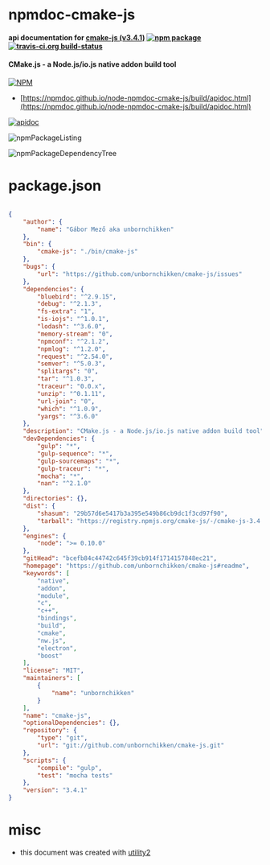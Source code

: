 # npmdoc-cmake-js

#### api documentation for  [cmake-js (v3.4.1)](https://github.com/unbornchikken/cmake-js#readme)  [![npm package](https://img.shields.io/npm/v/npmdoc-cmake-js.svg?style=flat-square)](https://www.npmjs.org/package/npmdoc-cmake-js) [![travis-ci.org build-status](https://api.travis-ci.org/npmdoc/node-npmdoc-cmake-js.svg)](https://travis-ci.org/npmdoc/node-npmdoc-cmake-js)

#### CMake.js - a Node.js/io.js native addon build tool

[![NPM](https://nodei.co/npm/cmake-js.png?downloads=true&downloadRank=true&stars=true)](https://www.npmjs.com/package/cmake-js)

- [https://npmdoc.github.io/node-npmdoc-cmake-js/build/apidoc.html](https://npmdoc.github.io/node-npmdoc-cmake-js/build/apidoc.html)

[![apidoc](https://npmdoc.github.io/node-npmdoc-cmake-js/build/screenCapture.buildCi.browser.%252Ftmp%252Fbuild%252Fapidoc.html.png)](https://npmdoc.github.io/node-npmdoc-cmake-js/build/apidoc.html)

![npmPackageListing](https://npmdoc.github.io/node-npmdoc-cmake-js/build/screenCapture.npmPackageListing.svg)

![npmPackageDependencyTree](https://npmdoc.github.io/node-npmdoc-cmake-js/build/screenCapture.npmPackageDependencyTree.svg)



# package.json

```json

{
    "author": {
        "name": "Gábor Mező aka unbornchikken"
    },
    "bin": {
        "cmake-js": "./bin/cmake-js"
    },
    "bugs": {
        "url": "https://github.com/unbornchikken/cmake-js/issues"
    },
    "dependencies": {
        "bluebird": "^2.9.15",
        "debug": "^2.1.3",
        "fs-extra": "1",
        "is-iojs": "^1.0.1",
        "lodash": "^3.6.0",
        "memory-stream": "0",
        "npmconf": "^2.1.2",
        "npmlog": "^1.2.0",
        "request": "^2.54.0",
        "semver": "^5.0.3",
        "splitargs": "0",
        "tar": "^1.0.3",
        "traceur": "0.0.x",
        "unzip": "^0.1.11",
        "url-join": "0",
        "which": "^1.0.9",
        "yargs": "^3.6.0"
    },
    "description": "CMake.js - a Node.js/io.js native addon build tool",
    "devDependencies": {
        "gulp": "*",
        "gulp-sequence": "*",
        "gulp-sourcemaps": "*",
        "gulp-traceur": "*",
        "mocha": "*",
        "nan": "^2.1.0"
    },
    "directories": {},
    "dist": {
        "shasum": "29b57d6e5417b3a395e549b86cb9dc1f3cd97f90",
        "tarball": "https://registry.npmjs.org/cmake-js/-/cmake-js-3.4.1.tgz"
    },
    "engines": {
        "node": ">= 0.10.0"
    },
    "gitHead": "bcefb84c44742c645f39cb914f1714157848ec21",
    "homepage": "https://github.com/unbornchikken/cmake-js#readme",
    "keywords": [
        "native",
        "addon",
        "module",
        "c",
        "c++",
        "bindings",
        "build",
        "cmake",
        "nw.js",
        "electron",
        "boost"
    ],
    "license": "MIT",
    "maintainers": [
        {
            "name": "unbornchikken"
        }
    ],
    "name": "cmake-js",
    "optionalDependencies": {},
    "repository": {
        "type": "git",
        "url": "git://github.com/unbornchikken/cmake-js.git"
    },
    "scripts": {
        "compile": "gulp",
        "test": "mocha tests"
    },
    "version": "3.4.1"
}
```



# misc
- this document was created with [utility2](https://github.com/kaizhu256/node-utility2)
